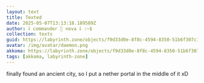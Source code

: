 ```yaml
---
layout: text
title: Texted
date: 2025-05-07T13:13:18.189589Z
author: ⸸ commander ░ nova ⸸ :~$
collection: texts
guid: https://labyrinth.zone/objects/f9d33d0e-8f8c-4594-8350-51b6f307c170
avatar: /img/avatar/daemon.png
akkoma: https://labyrinth.zone/objects/f9d33d0e-8f8c-4594-8350-51b6f307c170
tags: [akkoma, labyrinth-zone]
---
```


<p>finally found an ancient city, so I put a nether portal in the middle of it xD</p>